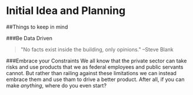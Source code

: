 # Initial Idea and Planning

##Things to keep in mind

###Be Data Driven

>"No facts exist inside the building, only opinions." 
>–Steve Blank

###Embrace your Constraints
We all know that the private sector can take risks and use products that we as federal employees and public servants cannot. But rather than railing against these limitations we can instead embrace them and use tham to drive a better product. After all, if you can make *anything*, where do you even start?